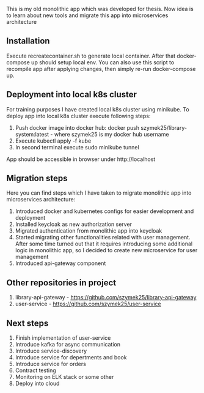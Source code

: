 This is my old monolithic app which was developed for thesis. Now idea is to learn about new tools and migrate this app into microservices architecture


## Installation
Execute recreatecontainer.sh to generate local container. After that docker-compose up should setup local env. You can also use this script to recompile app after applying changes, then simply re-run docker-compose up.

## Deployment into local k8s cluster
For training purposes I have created local k8s cluster using minikube. To deploy app into local k8s cluster execute following steps:

1. Push docker image into docker hub: docker push szymek25/library-system:latest - where szymek25 is my docker hub username
2. Execute kubectl apply -f kube
3. In second terminal execute sudo minikube tunnel

App should be accessible in browser under http://localhost

## Migration steps
Here you can find steps which I have taken to migrate monolithic app into microservices architecture:
1. Introduced docker and kubernetes configs for easier development and deployment
2. Installed keycloak as new authorization server
3. Migrated authentication from monolithic app into keycloak
4. Started migrating other functionalities related with user management. After some time turned out that it requires introducing some additional logic in monolithic app, so I decided to create new microservice for user management 
5. Introduced api-gateway component


## Other repositories in project
1. library-api-gateway - https://github.com/szymek25/library-api-gateway
2. user-service - https://github.com/szymek25/user-service

## Next steps
1. Finish implementation of user-service
2. Introduce kafka for async communication
3. Introduce service-discovery
4. Introduce service for depertments and book
5. Introduce service for orders
6. Contract testing
7. Monitoring on ELK stack or some other
8. Deploy into cloud
